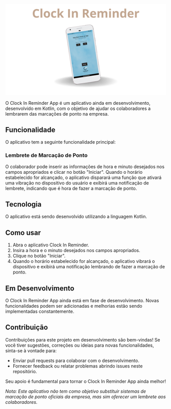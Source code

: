 ![App](https://github.com/francovinicius/ClockInReminder/blob/main/img-project.svg)

O Clock In Reminder App é um aplicativo ainda em desenvolvimento, desenvolvido em Kotlin, com o objetivo de ajudar os colaboradores a lembrarem das marcações de ponto na empresa.

## Funcionalidade

O aplicativo tem a seguinte funcionalidade principal:

### Lembrete de Marcação de Ponto
O colaborador pode inserir as informações de hora e minuto desejados nos campos apropriados e clicar no botão "Iniciar". Quando o horário estabelecido for alcançado, o aplicativo disparará uma função que ativará uma vibração no dispositivo do usuário e exibirá uma notificação de lembrete, indicando que é hora de fazer a marcação de ponto.

## Tecnologia

O aplicativo está sendo desenvolvido utilizando a linguagem Kotlin.

## Como usar

1. Abra o aplicativo Clock In Reminder.
2. Insira a hora e o minuto desejados nos campos apropriados.
3. Clique no botão "Iniciar".
4. Quando o horário estabelecido for alcançado, o aplicativo vibrará o dispositivo e exibirá uma notificação lembrando de fazer a marcação de ponto.

## Em Desenvolvimento

O Clock In Reminder App ainda está em fase de desenvolvimento. Novas funcionalidades podem ser adicionadas e melhorias estão sendo implementadas constantemente.

## Contribuição

Contribuições para este projeto em desenvolvimento são bem-vindas! Se você tiver sugestões, correções ou ideias para novas funcionalidades, sinta-se à vontade para:

- Enviar pull requests para colaborar com o desenvolvimento.
- Fornecer feedback ou relatar problemas abrindo issues neste repositório.

Seu apoio é fundamental para tornar o Clock In Reminder App ainda melhor!

*Nota: Este aplicativo não tem como objetivo substituir sistemas de marcação de ponto oficiais da empresa, mas sim oferecer um lembrete aos colaboradores.*
